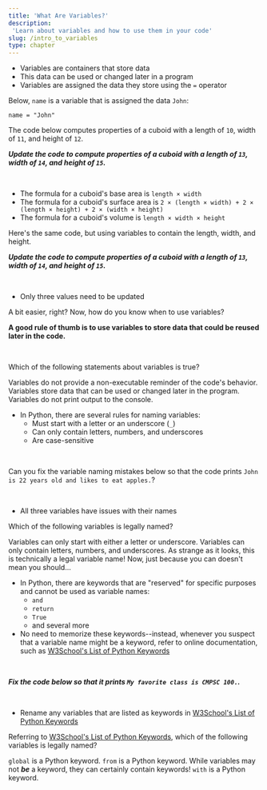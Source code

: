 ```yaml
---
title: 'What Are Variables?'
description:
 'Learn about variables and how to use them in your code'
slug: /intro_to_variables
type: chapter
---
```


<!-- EXERCISE { -->

<exercise id="1" title="Introduction to Variables">

- Variables are containers that store data
- This data can be used or changed later in a program
- Variables are assigned the data they store using the `=` operator

Below, `name` is a variable that is assigned the data `John`:
```
name = "John"
```

The code below computes properties of a cuboid with a length of `10`, width of `11`, and height of `12`.

***Update the code to compute properties of a cuboid with a length of `13`, width of `14`, and height of `15`.***

<br>

<codeblock id="intro_to_variables_01a">

- The formula for a cuboid's base area is `length × width`
- The formula for a cuboid's surface area is `2 × (length × width) + 2 × (length × height) + 2 × (width × height)`
- The formula for a cuboid's volume is `length × width × height`

</codeblock>

Here's the same code, but using variables to contain the length, width, and height.

***Update the code to compute properties of a cuboid with a length of `13`, width of `14`, and height of `15`.***

<br>

<codeblock id="intro_to_variables_01b">

- Only three values need to be updated

</codeblock>

A bit easier, right? Now, how do you know when to use variables?

**A good rule of thumb is to use variables to store data that could be reused later in the code.**

<br>

</exercise>

<!-- EXERCISE } -->

<!-- EXERCISE { -->

<exercise id="2" title="Check: Introduction to Variables">

Which of the following statements about variables is true?

<choice>

<opt text="Variables provide a non-executable reminder of the code's behavior">
Variables do not provide a non-executable reminder of the code's behavior.
</opt>

<opt text="Variables store data that can be used or changed later in the program" correct="true">
Variables store data that can be used or changed later in the program.
</opt>

<opt text="Variables print output to the console">
Variables do not print output to the console.
</opt>

</choice>

</exercise>

<!-- EXERCISE } -->

<!-- EXERCISE { -->

<exercise id="3" title="Naming Variables">

- In Python, there are several rules for naming variables:
    - Must start with a letter or an underscore (`_`)
    - Can only contain letters, numbers, and underscores
    - Are case-sensitive

<br>

Can you fix the variable naming mistakes below so that the code prints `John is 22 years old and likes to eat apples.`?

<br>

<codeblock id="intro_to_variables_03">

- All three variables have issues with their names

</codeblock>

</exercise>

<!-- EXERCISE } -->

<!-- EXERCISE { -->

<exercise id="4" title="Check: Naming Variables">

Which of the following variables is legally named?

<choice>

<opt text="<code>3rd_item</code>">
Variables can only start with either a letter or underscore.
</opt>

<opt text="<code>third#_item</code>">
Variables can only contain letters, numbers, and underscores.
</opt>

<opt text="<code>thIRD___it3m</code>" correct=true>
As strange as it looks, this is technically a legal variable name!
Now, just because you can doesn't mean you should...
</opt>

</choice>

</exercise>

<!-- EXERCISE } -->

<!-- EXERCISE { -->

<exercise id="5" title="Reserved Words">

- In Python, there are keywords that are "reserved" for specific purposes and cannot be used as variable names:
    - `and`
    - `return`
    - `True`
    - and several more
- No need to memorize these keywords--instead, whenever you suspect that a variable name might be a keyword, refer to online documentation, such as [W3School's List of Python Keywords](https://www.w3schools.com/python/python_ref_keywords.asp)

<br>

***Fix the code below so that it prints `My favorite class is CMPSC 100.`.***

<br>

<codeblock id="intro_to_variables_05">

- Rename any variables that are listed as keywords in [W3School's List of Python Keywords](https://www.w3schools.com/python/python_ref_keywords.asp)

</codeblock>

</exercise>

<!-- EXERCISE } -->

<!-- EXERCISE { -->

<exercise id="6" title="Check: Reserved Words">

Referring to [W3School's List of Python Keywords](https://www.w3schools.com/python/python_ref_keywords.asp), which of the following variables is legally named?

<choice>

<opt text="<code>global</code>">
<code>global</code> is a Python keyword.
</opt>

<opt text="<code>from</code>">
<code>from</code> is a Python keyword.
</opt>

<opt text="<code>from_location</code>" correct=true>
While variables may not <b><i>be</i></b> a keyword, they can certainly contain keywords!
</opt>

<opt text="<code>with</code>">
<code>with</code> is a Python keyword.
</opt>


</choice>

</exercise>

<!-- EXERCISE } -->
